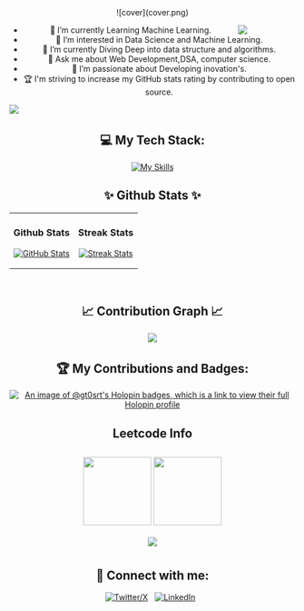 <!---
GT0SRT/GT0SRT is a ✨ special ✨ repository because its `README.md` (this file) appears on your GitHub profile.
You can click the Preview link to take a look at your changes.
--->
<div align="center">
![cover](cover.png)
</div>

<div align="center"> 
  
  <!-- <h2>🐍 Contributions 🐍</h2>
  <img alt="snake eating my contributions" src="https://raw.githubusercontent.com/salesp07/salesp07/output/github-contribution-grid-snake.svg" />
</div> -->
<!-- <style>
    @import url('https://fonts.googleapis.com/css2?family=Caveat:wght@400..700&family=Ga+Maamli&family=Jacquarda+Bastarda+9&family=Permanent+Marker&family=Protest+Strike&display=swap');
    @import url('https://fonts.googleapis.com/css2?family=Ga+Maamli&family=Jacquarda+Bastarda+9&family=Permanent+Marker&family=Protest+Strike&display=swap');

body{
  font-family: 'Caveat';
}
  h1 {
    font-size: 4em;
    font-family: 'Permanent Marker';
  }
</style> -->
<!--# 👋 **Hi, I’m GOURAV**-->

<!--owl image-->
<div>
  <img align="right" width="20%" src="https://owlbertsio-resized.s3.amazonaws.com/Popper.psd.full.png">
</div>

- 🔭 I’m currently Learning Machine Learning.
- 👀 I’m interested in Data Science and Machine Learning.
- 🌱 I’m currently Diving Deep into data structure and algorithms.
- 💬 Ask me about Web Development,DSA, computer science.
- 🌱 I’m passionate about Developing inovation's.
- 🏆 I'm striving to increase my GitHub stats rating by contributing to open source.


<!--Profile Count Badge-->
<p align="left">
  <img src="https://komarev.com/ghpvc/?username=GT0SRT&label=Profile%20views&color=770677&style=for-the-badge&logo=star" style="padding-right:20px;" />
</p>

<div align="center">

## 💻 My Tech Stack:

[![My Skills](https://skillicons.dev/icons?i=python,c,cpp,js,react,html,css,bootstrap,tailwind,nodejs,express,firebase)](https://skillicons.dev)

<!--Github stats Table--> 
<h2 align="center">✨ Github Stats ✨</h2>

<table width="100%">
  <tr>
     <td width="50%">
      <h3 align="center"><strong>Github Stats</strong></h3>
      <p align="center">
        <a href="https://github.com/GT0SRT">
          <img align="center" src="https://github-readme-stats.vercel.app/api?username=GT0SRT&count_private=true&show_icons=true&theme=nightowl" alt="GitHub Stats" />
        </a>
      </p>
    </td>
    <td width="50%">
      <h3 align="center"><strong>Streak Stats</strong></h3>
      <p align="center">
        <a href="https://github.com/GT0SRT">
          <img align="center" src="https://streak-stats.demolab.com?user=GT0SRT&theme=nightowl" alt="Streak Stats" />
        </a>
         </p>
    </td>
  </tr>
  </table>
<br />

<!--Contribution Graph-->
## 📈 Contribution Graph 📈

<img src="https://github-readme-activity-graph.vercel.app/graph?username=GT0SRT&bg_color=011627&color=79d3c3&line=c792ea&point=ffeb95&area=true&hide_border=false" border-radius="15">

## 🏆 My Contributions and Badges:
[![An image of @gt0srt's Holopin badges, which is a link to view their full Holopin profile](https://holopin.me/gt0srt)](https://holopin.io/@gt0srt)

<!-- leet code -->
<h2 align="center">Leetcode Info<h2>
<p align="center">
  <a href="https://leetcode.com/GT0SRT/" target="_blank"><img align="center" src="https://leetcode.com/static/images/badges/2024/gif/2024-06.gif" height="120" width="120" /></a>
  <a href="https://leetcode.com/GT0SRT/" target="_blank"><img align="center" src="https://assets.leetcode.com/static_assets/marketing/2024-50.gif" height="120" width="120" /></a>
</p>
<p align="center">  
  <img  align=top flex-grow=1 width="420" src="https://leetcard.jacoblin.cool/GT0SRT?theme=dark&font=Nunito&ext=heatmap" />  
</p>

## 🤝 Connect with me:

[![Twitter/X](https://skillicons.dev/icons?i=twitter)](https://twitter.com/) &nbsp;
[![LinkedIn](https://skillicons.dev/icons?i=linkedin)](https://www.linkedin.com/in/gourav-makode-564685217/) &nbsp;
